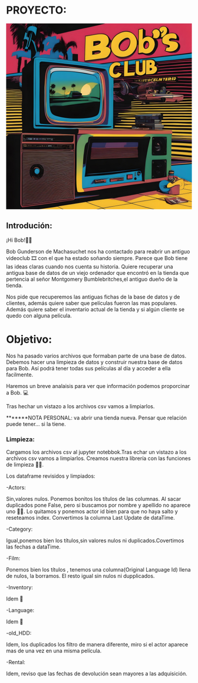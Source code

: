 # PROYECTO:

![alt text](https://github.com/ClaraGallardo/sql-data-base-building/blob/main/image/fotor-ai-20231028115253.jpg)

## Introdución:

¡Hi Bob!🧔‍♂️

Bob Gunderson de Machasuchet nos ha contactado para reabrir un antiguo videoclub 🎞️ con el que ha estado soñando siempre.
Parece que Bob tiene las ideas claras cuando nos cuenta su historia. Quiere recuperar una antigua base de datos de un viejo ordenador que encontró en la tienda que pertencia al señor Montgomery Bumblebritches,el antiguo dueño de la tienda. 

Nos pide que recuperemos las antiguas fichas de la base de datos y de clientes, además quiere saber que películas fueron las mas populares. Además quiere saber el inventario actual de la tienda y si algún cliente se quedo con alguna película.


# Objetivo:

Nos ha pasado varios archivos que formaban parte de una base de datos. Debemos hacer una limpieza de datos y construir nuestra base de datos para Bob. Así podrá tener todas sus películas al día y acceder a ella facilmente.

Haremos un breve analaisis para ver que información podemos proporcinar a Bob. 💻

Tras hechar un vistazo a los archivos csv vamos a limpiarlos.

*******NOTA PERSONAL: va abrir una tienda nueva. Pensar que relación puede tener... si la tiene.

### Limpieza:

Cargamos los archivos csv al jupyter notebbok.Tras echar un vistazo a los archivos csv vamos a limpiarlos.
Creamos nuestra librería con las funciones de limpieza 🧽🧹.

Los dataframe revisidos y limpiados:

-Actors: 

Sin,valores nulos. Ponemos bonitos los títulos de las columnas.
Al sacar duplicados pone False, pero si buscamos por nombre y apellido no aparece uno 🔎🔎. 
Lo quitamos y ponemos actor id bien para que no haya salto y reseteamos index.
Convertimos la columna Last Update de dataTime.

-Category:

Igual,ponemos bien los títulos,sin valores nulos ni duplicados.Covertimos las fechas a dataTime.

-Film:

Ponemos bien los títulos , tenemos una columna(Original Language Id) llena de nulos, la borramos.
El resto igual sin nulos ni dupplicados.

-Inventory:

Idem 🟰

-Language:

Idem 🟰

-old_HDD:

Idem, los duplicados los filtro de manera diferente, miro si el actor aparece mas de una vez en una misma película.

-Rental:

Idem, reviso que las fechas de devolución sean mayores a las adquisición.




